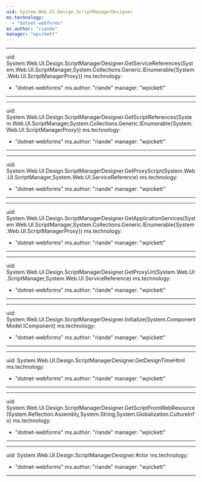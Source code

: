```yaml
---
uid: System.Web.UI.Design.ScriptManagerDesigner
ms.technology: 
  - "dotnet-webforms"
ms.author: "riande"
manager: "wpickett"
---
```


---
uid: System.Web.UI.Design.ScriptManagerDesigner.GetServiceReferences(System.Web.UI.ScriptManager,System.Collections.Generic.IEnumerable{System.Web.UI.ScriptManagerProxy})
ms.technology: 
  - "dotnet-webforms"
ms.author: "riande"
manager: "wpickett"
---

---
uid: System.Web.UI.Design.ScriptManagerDesigner.GetScriptReferences(System.Web.UI.ScriptManager,System.Collections.Generic.IEnumerable{System.Web.UI.ScriptManagerProxy})
ms.technology: 
  - "dotnet-webforms"
ms.author: "riande"
manager: "wpickett"
---

---
uid: System.Web.UI.Design.ScriptManagerDesigner.GetProxyScript(System.Web.UI.ScriptManager,System.Web.UI.ServiceReference)
ms.technology: 
  - "dotnet-webforms"
ms.author: "riande"
manager: "wpickett"
---

---
uid: System.Web.UI.Design.ScriptManagerDesigner.GetApplicationServices(System.Web.UI.ScriptManager,System.Collections.Generic.IEnumerable{System.Web.UI.ScriptManagerProxy})
ms.technology: 
  - "dotnet-webforms"
ms.author: "riande"
manager: "wpickett"
---

---
uid: System.Web.UI.Design.ScriptManagerDesigner.GetProxyUrl(System.Web.UI.ScriptManager,System.Web.UI.ServiceReference)
ms.technology: 
  - "dotnet-webforms"
ms.author: "riande"
manager: "wpickett"
---

---
uid: System.Web.UI.Design.ScriptManagerDesigner.Initialize(System.ComponentModel.IComponent)
ms.technology: 
  - "dotnet-webforms"
ms.author: "riande"
manager: "wpickett"
---

---
uid: System.Web.UI.Design.ScriptManagerDesigner.GetDesignTimeHtml
ms.technology: 
  - "dotnet-webforms"
ms.author: "riande"
manager: "wpickett"
---

---
uid: System.Web.UI.Design.ScriptManagerDesigner.GetScriptFromWebResource(System.Reflection.Assembly,System.String,System.Globalization.CultureInfo)
ms.technology: 
  - "dotnet-webforms"
ms.author: "riande"
manager: "wpickett"
---

---
uid: System.Web.UI.Design.ScriptManagerDesigner.#ctor
ms.technology: 
  - "dotnet-webforms"
ms.author: "riande"
manager: "wpickett"
---
